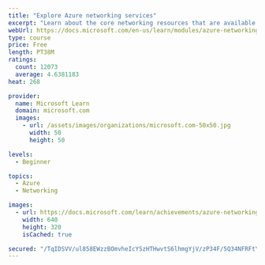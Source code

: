 ```yaml
---
title: "Explore Azure networking services"
excerpt: "Learn about the core networking resources that are available in Azure, such as Virtual Networks, VPN Gateway, and ExpressRoute."
webUrl: https://docs.microsoft.com/en-us/learn/modules/azure-networking-fundamentals/
type: course
price: Free
length: PT38M
ratings:
  count: 12073
  average: 4.6381183
heat: 268

provider:
  name: Microsoft Learn
  domain: microsoft.com
  images:
    - url: /assets/images/organizations/microsoft.com-50x50.jpg
      width: 50
      height: 50

levels:
  - Beginner

topics:
  - Azure
  - Networking

images:
  - url: https://docs.microsoft.com/learn/achievements/azure-networking-fundamentals-social.png
    width: 640
    height: 320
    isCached: true

secured: "/TqIDSVV/ul858EWzzBOmvheIcYSzHTHwvtS6lhmgYjV/zP34F/5Q34NFRFtYFYkw+3p3YLn1cACWW7FL3c7bHzJUP3Vt6WcgR/f16dJiLgU2/KoKrWC2ylPltPkG0g28xavp4Zl4nECLCc/IrwmcNZg+fDJBfS0BiChTzp4Drjyo0uM6Arp2+jEfnim7r1E0ksATS26YCQEQw5cRJhQMASuEYz6U54hKaS5bkVk17O13NeLrGduPf2efpP7bNE9d5owCUblPCdjPYNMjl6vGtELpGRHoNd7Qnvht+BFiYRu10NkJbJZhqR78AFHq21JvPBrKnfkJVdPVaCmrdhA3dQpOa6inTDw31nl4LG8qkHr8zX9RzvSH4xkwEIX0DY//wUEs/WoQH1Tx2URFpG5ng0TWq+UfP1oqHCLA5HjQ9c=;klDmhiBsbpuz5oNbr3mXaA=="
---
```



